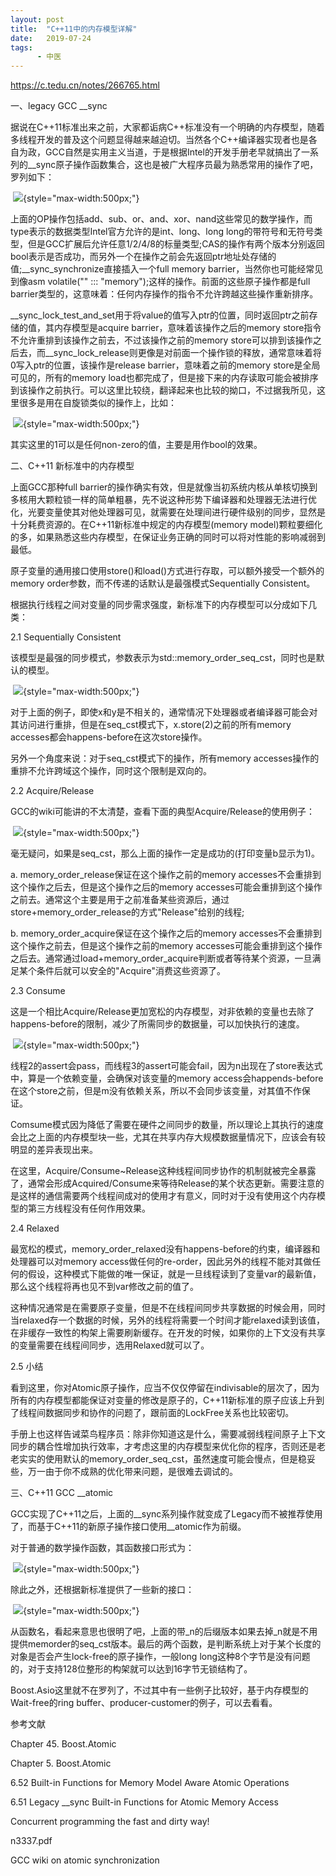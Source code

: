 ```yaml
---
layout: post
title:  "C++11中的内存模型详解"
date:   2019-07-24
tags:
      - 中医
---
```



https://c.tedu.cn/notes/266765.html



一、legacy GCC \_\_sync

据说在C++11标准出来之前，大家都诟病C++标准没有一个明确的内存模型，随着多线程开发的普及这个问题显得越来越迫切。当然各个C++编译器实现者也是各自为政，GCC自然是实用主义当道，于是根据Intel的开发手册老早就搞出了一系列的\_\_sync原子操作函数集合，这也是被广大程序员最为熟悉常用的操作了吧，罗列如下：

 ![](https://c.tedu.cn/upload/20171024/20171024151936_367.png){style="max-width:500px;"}

上面的OP操作包括add、sub、or、and、xor、nand这些常见的数学操作，而type表示的数据类型Intel官方允许的是int、long、long
long的带符号和无符号类型，但是GCC扩展后允许任意1/2/4/8的标量类型;CAS的操作有两个版本分别返回bool表示是否成功，而另外一个在操作之前会先返回ptr地址处存储的值;\_\_sync_synchronize直接插入一个full
memory barrier，当然你也可能经常见到像asm
volatile("" ::: "memory");这样的操作。前面的这些原子操作都是full
barrier类型的，这意味着：任何内存操作的指令不允许跨越这些操作重新排序。



\_\_sync_lock_test_and_set用于将value的值写入ptr的位置，同时返回ptr之前存储的值，其内存模型是acquire
barrier，意味着该操作之后的memory
store指令不允许重排到该操作之前去，不过该操作之前的memory
store可以排到该操作之后去，而\_\_sync_lock_release则更像是对前面一个操作锁的释放，通常意味着将0写入ptr的位置，该操作是release
barrier，意味着之前的memory store是全局可见的，所有的memory
load也都完成了，但是接下来的内存读取可能会被排序到该操作之前执行。可以这里比较绕，翻译起来也比较的拗口，不过据我所见，这里很多是用在自旋锁类似的操作上，比如：

 ![](https://c.tedu.cn/upload/20171024/20171024151943_76.png){style="max-width:500px;"}

其实这里的1可以是任何non-zero的值，主要是用作bool的效果。

二、C++11 新标准中的内存模型

上面GCC那种full
barrier的操作确实有效，但是就像当初系统内核从单核切换到多核用大颗粒锁一样的简单粗暴，先不说这种形势下编译器和处理器无法进行优化，光要变量使其对他处理器可见，就需要在处理间进行硬件级别的同步，显然是十分耗费资源的。在C++11新标准中规定的内存模型(memory
model)颗粒要细化的多，如果熟悉这些内存模型，在保证业务正确的同时可以将对性能的影响减弱到最低。

原子变量的通用接口使用store()和load()方式进行存取，可以额外接受一个额外的memory
order参数，而不传递的话默认是最强模式Sequentially Consistent。

根据执行线程之间对变量的同步需求强度，新标准下的内存模型可以分成如下几类：

2.1 Sequentially Consistent

该模型是最强的同步模式，参数表示为std::memory_order_seq_cst，同时也是默认的模型。

 ![](https://c.tedu.cn/upload/20171024/20171024151948_342.png){style="max-width:500px;"}

对于上面的例子，即使x和y是不相关的，通常情况下处理器或者编译器可能会对其访问进行重排，但是在seq_cst模式下，x.store(2)之前的所有memory
accesses都会happens-before在这次store操作。

另外一个角度来说：对于seq_cst模式下的操作，所有memory
accesses操作的重排不允许跨域这个操作，同时这个限制是双向的。

2.2 Acquire/Release

GCC的wiki可能讲的不太清楚，查看下面的典型Acquire/Release的使用例子：

 ![](https://c.tedu.cn/upload/20171024/20171024151952_616.png){style="max-width:500px;"}

毫无疑问，如果是seq_cst，那么上面的操作一定是成功的(打印变量b显示为1)。

a\. memory_order_release保证在这个操作之前的memory
accesses不会重排到这个操作之后去，但是这个操作之后的memory
accesses可能会重排到这个操作之前去。通常这个主要是用于之前准备某些资源后，通过store+memory_order_release的方式"Release"给别的线程;

b\. memory_order_acquire保证在这个操作之后的memory
accesses不会重排到这个操作之前去，但是这个操作之前的memory
accesses可能会重排到这个操作之后去。通常通过load+memory_order_acquire判断或者等待某个资源，一旦满足某个条件后就可以安全的"Acquire"消费这些资源了。

2.3 Consume

这是一个相比Acquire/Release更加宽松的内存模型，对非依赖的变量也去除了happens-before的限制，减少了所需同步的数据量，可以加快执行的速度。

 ![](https://c.tedu.cn/upload/20171024/20171024151959_884.png){style="max-width:500px;"}

线程2的assert会pass，而线程3的assert可能会fail，因为n出现在了store表达式中，算是一个依赖变量，会确保对该变量的memory
access会happends-before在这个store之前，但是m没有依赖关系，所以不会同步该变量，对其值不作保证。

Comsume模式因为降低了需要在硬件之间同步的数量，所以理论上其执行的速度会比之上面的内存模型块一些，尤其在共享内存大规模数据量情况下，应该会有较明显的差异表现出来。

在这里，Acquire/Consume\~Release这种线程间同步协作的机制就被完全暴露了，通常会形成Acquired/Consume来等待Release的某个状态更新。需要注意的是这样的通信需要两个线程间成对的使用才有意义，同时对于没有使用这个内存模型的第三方线程没有任何作用效果。

2.4 Relaxed

最宽松的模式，memory_order_relaxed没有happens-before的约束，编译器和处理器可以对memory
access做任何的re-order，因此另外的线程不能对其做任何的假设，这种模式下能做的唯一保证，就是一旦线程读到了变量var的最新值，那么这个线程将再也见不到var修改之前的值了。

这种情况通常是在需要原子变量，但是不在线程间同步共享数据的时候会用，同时当relaxed存一个数据的时候，另外的线程将需要一个时间才能relaxed读到该值，在非缓存一致性的构架上需要刷新缓存。在开发的时候，如果你的上下文没有共享的变量需要在线程间同步，选用Relaxed就可以了。

2.5 小结

看到这里，你对Atomic原子操作，应当不仅仅停留在indivisable的层次了，因为所有的内存模型都能保证对变量的修改是原子的，C++11新标准的原子应该上升到了线程间数据同步和协作的问题了，跟前面的LockFree关系也比较密切。

手册上也这样告诫菜鸟程序员：除非你知道这是什么，需要减弱线程间原子上下文同步的耦合性增加执行效率，才考虑这里的内存模型来优化你的程序，否则还是老老实实的使用默认的memory_order_seq_cst，虽然速度可能会慢点，但是稳妥些，万一由于你不成熟的优化带来问题，是很难去调试的。

三、C++11 GCC \_\_atomic

GCC实现了C++11之后，上面的\_\_sync系列操作就变成了Legacy而不被推荐使用了，而基于C++11的新原子操作接口使用\_\_atomic作为前缀。

对于普通的数学操作函数，其函数接口形式为：

 ![](https://c.tedu.cn/upload/20171024/20171024152006_488.png){style="max-width:500px;"}

除此之外，还根据新标准提供了一些新的接口：

 ![](https://c.tedu.cn/upload/20171024/20171024152011_867.jpg){style="max-width:500px;"}

从函数名，看起来意思也很明了吧，上面的带_n的后缀版本如果去掉_n就是不用提供memorder的seq_cst版本。最后的两个函数，是判断系统上对于某个长度的对象是否会产生lock-free的原子操作，一般long
long这种8个字节是没有问题的，对于支持128位整形的构架就可以达到16字节无锁结构了。

Boost.Asio这里就不在罗列了，不过其中有一些例子比较好，基于内存模型的Wait-free的ring
buffer、producer-customer的例子，可以去看看。

参考文献

Chapter 45. Boost.Atomic

Chapter 5. Boost.Atomic

6.52 Built-in Functions for Memory Model Aware Atomic Operations

6.51 Legacy \_\_sync Built-in Functions for Atomic Memory Access

Concurrent programming the fast and dirty way!

n3337.pdf

GCC wiki on atomic synchronization






